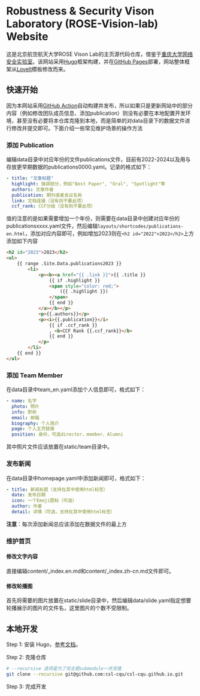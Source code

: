 # Robustness & Security Vison Laboratory (ROSE-Vision-lab) Website

这是北京航空航天大学ROSE Vison Lab的主页源代码仓库，借鉴于[重庆大学网络安全实验室](https://csl-cqu.github.io/)。该网站采用[Hugo](https://gohugo.io/)框架构建，并在[GitHub Pages](https://pages.github.com/)部署，网站整体框架从[LoveIt](https://github.com/dillonzq/LoveIt)模板修改而来。

## 快速开始
因为本网站采用[GitHub Action](https://github.com/features/actions)自动构建并发布，所以如果只是更新网站中的部分内容（例如修改团队成员信息、添加publication）则没有必要在本地配置开发环境，甚至没有必要将本仓库克隆到本地，而是简单的对data目录下的数据文件进行修改并提交即可。下面介绍一些常见维护场景的操作方法

### 添加 Publication
编辑data目录中对应年份的文件publications文件，目前有2022-2024以及用与存放更早期数据的publications0000.yaml。记录的格式如下：

```yaml
- title: "文章标题"
  highlight: 强调部分，例如"Best Paper", "Oral", "Spotlight"等
  authors: 文章作者
  publication: 期刊或者会议名称
  link: 文档连接（没有则不要此项）
  ccf_rank: CCF分级（没有则不要此项）
```

值的注意的是如果需要增加一个年份，则需要在data目录中创建对应年份的publicationsxxxx.yaml文件，然后编辑`layouts/shortcodes/publications-en.html`，添加对应内容即可，例如增加2023则在`<h2 id="2022">2022</h2>`上方添加如下内容
```html
<h2 id="2023">2023</h2>
<ul>
    {{ range .Site.Data.publications2023 }}
        <li>
            <p><b><a href="{{ .link }}">{{ .title }}
                {{ if .highlight }}
                <span style="color: red;">
                    ({{ .highlight }})
                </span>
                {{ end }}
            </a></b></p>
            <p>{{.authors}}</p>
            <p><i>{{.publication}}</i>
                {{ if .ccf_rank }}
                , <b>CCF Rank {{.ccf_rank}}</b>
                {{ end }}
            </p>
        </li>
    {{ end }}
</ul>
```

### 添加 Team Member
在data目录中team_en.yaml添加个人信息即可，格式如下：
```yaml
- name: 名字
  photo: 照片
  info: 职称
  email: 邮箱
  biography: 个人简介
  page: 个人主页链接
  position: 身份，可选director、member、Alumni
```
其中照片文件应该放置在static/team目录中。

### 发布新闻
在data目录中homepage.yaml中添加新闻即可，格式如下：
```yaml
- title: 新闻标题（支持在其中使用html标签）
  date: 发布日期
  icon: 一个Emoji图标（可选）
  author: 作者
  detail: 详情（可选，支持在其中使用html标签）
```

**注意**：每次添加新闻总应该添加在数据文件的最上方



### 维护首页
#### 修改文字内容
直接编辑content/_index.en.md和content/_index.zh-cn.md文件即可。

#### 修改轮播图
首先将需要的图片放置在static/slide目录中，然后编辑data/slide.yaml指定想要轮播展示的图片的文件名，这里图片的个数不受限制。



## 本地开发
Step 1: 安装 Hugo，[参考文档](https://gohugo.io/getting-started/installing/)。

Step 2: 克隆仓库
```bash
# --recursive 选项是为了将主题submodule一并克隆
git clone --recursive git@github.com:csl-cqu/csl-cqu.github.io.git
```

Step 3: 完成开发
